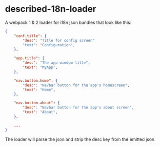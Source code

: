 # described-18n-loader

A webpack 1 & 2 loader for i18n json bundles that look like this:

```JSON
{
	"conf.title": {
		"desc": "Title for config screen"
		"text": "Configuration",
	},

	"app.title": {
		"desc": "The app window title",
		"text": "MyApp",
	},

	"nav.button.home": {
		"desc": "Navbar button for the app's homescreen",
		"text": "Home",
	},

	"nav.button.about": {
		"desc": "Navbar button for the app's about screen",
		"text": "About",
	},

	...
}
```

The loader will parse the json and strip the desc key from the emitted json.

